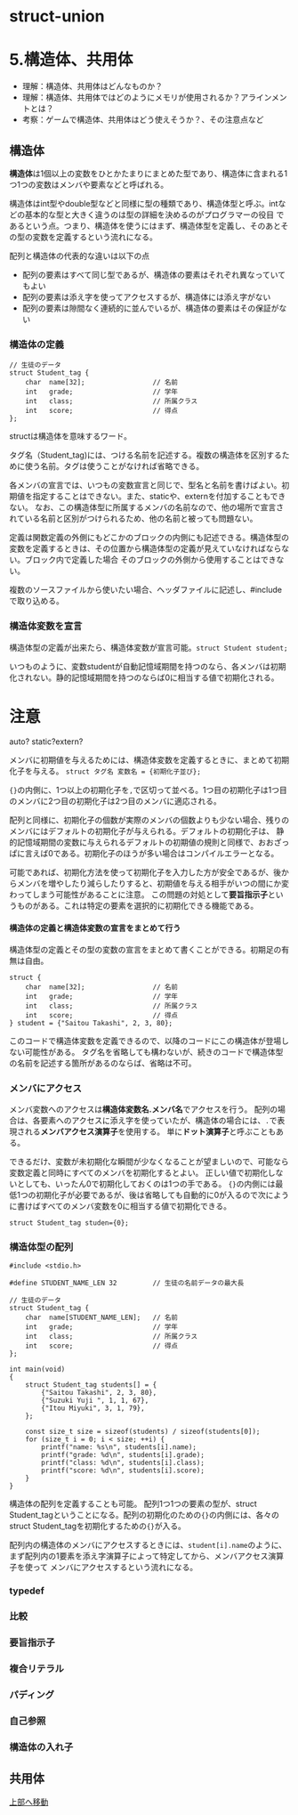 <a name ="top"></a>
# struct-union

# 5.構造体、共用体

- 理解：構造体、共用体はどんなものか？
- 理解：構造体、共用体ではどのようにメモリが使用されるか？アラインメントとは？
- 考察：ゲームで構造体、共用体はどう使えそうか？、その注意点など

## 構造体
**構造体**は1個以上の変数をひとかたまりにまとめた型であり、構造体に含まれる1つ1つの変数はメンバや要素などと呼ばれる。

構造体はint型やdouble型などと同様に型の種類であり、構造体型と呼ぶ。intなどの基本的な型と大きく違うのは型の詳細を決めるのがプログラマーの役目
であるという点。つまり、構造体を使うにはまず、構造体型を定義し、そのあとその型の変数を定義するという流れになる。

配列と構造体の代表的な違いは以下の点
- 配列の要素はすべて同じ型であるが、構造体の要素はそれぞれ異なっていてもよい
- 配列の要素は添え字を使ってアクセスするが、構造体には添え字がない
- 配列の要素は隙間なく連続的に並んでいるが、構造体の要素はその保証がない

### 構造体の定義

```
// 生徒のデータ
struct Student_tag {
    char  name[32];                 // 名前
    int   grade;                    // 学年
    int   class;                    // 所属クラス
    int   score;                    // 得点
};
```
structは構造体を意味するワード。

タグ名（Student_tag)には、つける名前を記述する。複数の構造体を区別するために使う名前。タグは使うことがなければ省略できる。

各メンバの宣言では、いつもの変数宣言と同じで、型名と名前を書けばよい。初期値を指定することはできない。また、staticや、externを付加することもできない。
なお、この構造体型に所属するメンバの名前なので、他の場所で宣言されている名前と区別がつけられるため、他の名前と被っても問題ない。

定義は関数定義の外側にもどこかのブロックの内側にも記述できる。構造体型の変数を定義するときは、その位置から構造体型の定義が見えていなければならない。ブロック内で定義した場合
そのブロックの外側から使用することはできない。

複数のソースファイルから使いたい場合、ヘッダファイルに記述し、#includeで取り込める。

### 構造体変数を宣言
構造体型の定義が出来たら、構造体変数が宣言可能。```struct Student student;```

いつものように、変数studentが自動記憶域期間を持つのなら、各メンバは初期化されない。静的記憶域期間を持つのならば0に相当する値で初期化される。
# 注意
auto? static?extern?

メンバに初期値を与えるためには、構造体変数を定義するときに、まとめて初期化子を与える。
```struct タグ名 変数名 = {初期化子並び};```

```{}```の内側に、1つ以上の初期化子を```,```で区切って並べる。1つ目の初期化子は1つ目のメンバに2つ目の初期化子は2つ目のメンバに適応される。

配列と同様に、初期化子の個数が実際のメンバの個数よりも少ない場合、残りのメンバにはデフォルトの初期化子が与えられる。デフォルトの初期化子は、
静的記憶域期間の変数に与えられるデフォルトの初期値の規則と同様で、おおざっぱに言えば0である。初期化子のほうが多い場合はコンパイルエラーとなる。


可能であれば、初期化方法を使って初期化子を入力した方が安全であるが、後からメンバを増やしたり減らしたりすると、初期値を与える相手がいつの間にか変わってしまう可能性があることに注意。
この問題の対処として**要旨指示子**というものがある。これは特定の要素を選択的に初期化できる機能である。

#### 構造体の定義と構造体変数の宣言をまとめて行う
構造体型の定義とその型の変数の宣言をまとめて書くことができる。初期足の有無は自由。

```
struct {
    char  name[32];                 // 名前
    int   grade;                    // 学年
    int   class;                    // 所属クラス
    int   score;                    // 得点
} student = {"Saitou Takashi", 2, 3, 80};
```
このコードで構造体変数を定義できるので、以降のコードにこの構造体が登場しない可能性がある。
タグ名を省略しても構わないが、続きのコードで構造体型の名前を記述する箇所があるのならば、省略は不可。

### メンバにアクセス

メンバ変数へのアクセスは**構造体変数名.メンバ名**でアクセスを行う。
配列の場合は、各要素へのアクセスに添え字を使っていたが、構造体の場合には、```.```で表現される**メンバアクセス演算子**を使用する。
単に**ドット演算子**と呼ぶこともある。

できるだけ、変数が未初期化な瞬間が少なくなることが望ましいので、可能なら変数定義と同時にすべてのメンバを初期化するとよい。
正しい値で初期化しないとしても、いったん0で初期化しておくのは1つの手である。
```{}```の内側には最低1つの初期化子が必要であるが、後は省略しても自動的に0が入るので次にように書けばすべてのメンバ変数を0に相当する値で初期化できる。

```
struct Student_tag studen={0};
```

### 構造体型の配列
```
#include <stdio.h>

#define STUDENT_NAME_LEN 32         // 生徒の名前データの最大長

// 生徒のデータ
struct Student_tag {
    char  name[STUDENT_NAME_LEN];   // 名前
    int   grade;                    // 学年
    int   class;                    // 所属クラス
    int   score;                    // 得点
};

int main(void)
{
    struct Student_tag students[] = {
        {"Saitou Takashi", 2, 3, 80},
        {"Suzuki Yuji ", 1, 1, 67},
        {"Itou Miyuki", 3, 1, 79},
    };

    const size_t size = sizeof(students) / sizeof(students[0]);
    for (size_t i = 0; i < size; ++i) {
        printf("name: %s\n", students[i].name);
        printf("grade: %d\n", students[i].grade);
        printf("class: %d\n", students[i].class);
        printf("score: %d\n", students[i].score);
    }
}
```
構造体の配列を定義することも可能。
配列1つ1つの要素の型が、struct Student_tagということになる。配列の初期化のための```{}```の内側には、各々のstruct Student_tagを初期化するための```{}```が入る。

配列内の構造体のメンバにアクセスするときには、```student[i].name```のように、まず配列内の1要素を添え字演算子によって特定してから、メンバアクセス演算子を使って
メンバにアクセスするという流れになる。

### typedef

### 比較
### 要旨指示子
### 複合リテラル
### パディング
### 自己参照
### 構造体の入れ子


## 共用体

[上部へ移動](#top)

